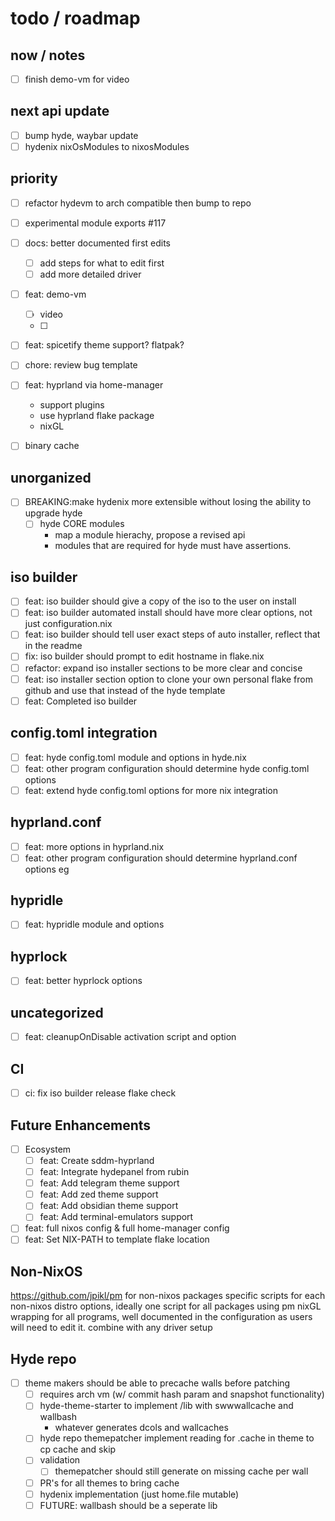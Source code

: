 
# todo / roadmap

## now / notes

- [ ] finish demo-vm for video

## next api update

- [ ] bump hyde, waybar update
- [ ] hydenix nixOsModules to nixosModules

## priority

- [ ] refactor hydevm to arch compatible then bump to repo

- [ ] experimental module exports #117

- [ ] docs: better documented first edits
  - [ ] add steps for what to edit first
  - [ ] add more detailed driver

- [ ] feat: demo-vm
  - [ ] video
   - [ ]  

- [ ] feat: spicetify theme support? flatpak?

- [ ] chore: review bug template

- [ ] feat: hyprland via home-manager
  - support plugins
  - use hyprland flake package
  - nixGL
- [ ] binary cache

## unorganized

- [ ] BREAKING:make hydenix more extensible without losing the ability to upgrade hyde
  - [ ] hyde CORE modules
    - map a module hierachy, propose a revised api
    - modules that are required for hyde must have assertions.

## iso builder

- [ ] feat: iso builder should give a copy of the iso to the user on install
- [ ] feat: iso builder automated install should have more clear options, not just configuration.nix
- [ ] feat: iso builder should tell user exact steps of auto installer, reflect that in the readme
- [ ] fix: iso builder should prompt to edit hostname in flake.nix
- [ ] refactor: expand iso installer sections to be more clear and concise
- [ ] feat: iso installer section option to clone your own personal flake from github and use that instead of the hyde template
- [ ] feat: Completed iso builder

## config.toml integration

- [ ] feat: hyde config.toml module and options in hyde.nix
- [ ] feat: other program configuration should determine hyde config.toml options
- [ ] feat: extend hyde config.toml options for more nix integration

## hyprland.conf

- [ ] feat: more options in hyprland.nix
- [ ] feat: other program configuration should determine hyprland.conf options eg

## hypridle

- [ ] feat: hypridle module and options

## hyprlock

- [ ] feat: better hyprlock options

## uncategorized

- [ ] feat: cleanupOnDisable activation script and option

## CI

- [ ] ci: fix iso builder release flake check

## Future Enhancements

- [ ] Ecosystem
  - [ ] feat: Create sddm-hyprland
  - [ ] feat: Integrate hydepanel from rubin
  - [ ] feat: Add telegram theme support
  - [ ] feat: Add zed theme support
  - [ ] feat: Add obsidian theme support
  - [ ] feat: Add terminal-emulators support
- [ ] feat: full nixos config & full home-manager config
- [ ] feat: Set NIX-PATH to template flake location

## Non-NixOS

<https://github.com/jpikl/pm> for non-nixos packages
specific scripts for each non-nixos distro options, ideally one script for all packages using pm
nixGL wrapping for all programs, well documented in the configuration as users will need to edit it. combine with any driver setup

## Hyde repo

- [ ] theme makers should be able to precache walls before patching
  - [ ] requires arch vm (w/ commit hash param and snapshot functionality)
  - [ ] hyde-theme-starter to implement /lib with swwwallcache and wallbash
    - whatever generates dcols and wallcaches
  - [ ] hyde repo themepatcher implement reading for .cache in theme to cp cache and skip
  - [ ] validation
    - [ ] themepatcher should still generate on missing cache per wall
  - [ ] PR's for all themes to bring cache
  - [ ] hydenix implementation (just home.file mutable)
  - [ ] FUTURE: wallbash should be a seperate lib
